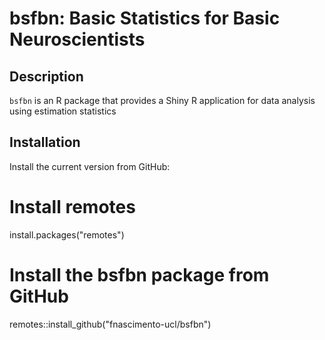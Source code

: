 # bsfbn: Basic Statistics for Basic Neuroscientists

## Description
`bsfbn` is an R package that provides a Shiny R application for data analysis using estimation statistics

## Installation
Install the current version from GitHub:

  # Install remotes
  install.packages("remotes")
  
  # Install the bsfbn package from GitHub
  remotes::install_github("fnascimento-ucl/bsfbn")
